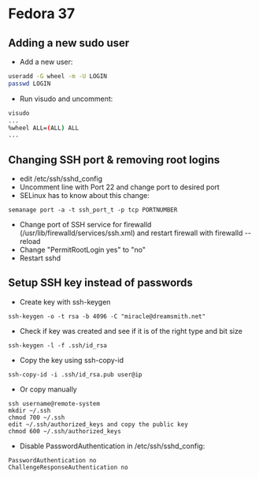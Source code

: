 # Fedora 37

## Adding a new sudo user
* Add a new user:
```bash
useradd -G wheel -m -U LOGIN
passwd LOGIN
```
* Run visudo and uncomment:
```bash
visudo
...
%wheel ALL=(ALL) ALL
...
```

## Changing SSH port & removing root logins
* edit /etc/ssh/sshd_config
* Uncomment line with Port 22 and change port to desired port
* SELinux has to know about this change:
```
semanage port -a -t ssh_port_t -p tcp PORTNUMBER
```
* Change port of SSH service for firewalld (/usr/lib/firewalld/services/ssh.xml) and restart
firewall with firewalld --reload
* Change "PermitRootLogin yes" to "no"
* Restart sshd

## Setup SSH key instead of passwords
* Create key with ssh-keygen
```
ssh-keygen -o -t rsa -b 4096 -C "miracle@dreamsmith.net"
```
* Check if key was created and see if it is of the right type and bit size
```
ssh-keygen -l -f .ssh/id_rsa
```
* Copy the key using ssh-copy-id
```
ssh-copy-id -i .ssh/id_rsa.pub user@ip
```
* Or copy manually
```
ssh username@remote-system
mkdir ~/.ssh
chmod 700 ~/.ssh
edit ~/.ssh/authorized_keys and copy the public key
chmod 600 ~/.ssh/authorized_keys
```
* Disable PasswordAuthentication in /etc/ssh/sshd_config:
```
PasswordAuthentication no
ChallengeResponseAuthentication no
```
